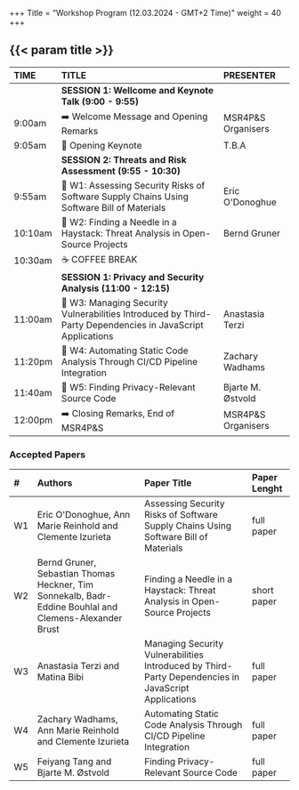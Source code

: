 +++
Title = "Workshop Program (12.03.2024 - GMT+2 Time)"
weight = 40
+++

## {{< param title >}}


| **TIME**		 | **TITLE** 				    | **PRESENTER**	 			|
|:--			 |:--							|:--		 			|
|           | **SESSION 1: Wellcome and Keynote Talk (9:00 - 9:55)** |  |
| 9:00am		  | ➡️ Welcome Message and Opening Remarks	     | MSR4P&S Organisers	|
| 9:05am		  | 🎯 Opening Keynote | T.B.A		|
|           | **SESSION 2:  Threats and Risk Assessment (9:55 - 10:30)** |  |
| 9:55am    | 📝 W1: Assessing Security Risks of Software Supply Chains Using Software Bill of Materials | Eric O'Donoghue |
| 10:10am		 | 📝 W2: Finding a Needle in a Haystack: Threat Analysis in Open-Source Projects | Bernd Gruner	|
| 10:30am   | ☕ COFFEE BREAK  | |
|           | **SESSION 1: Privacy and Security Analysis (11:00 - 12:15)** |  |
| 11:00am		 | 📝 W3: Managing Security Vulnerabilities Introduced by Third-Party Dependencies in JavaScript Applications	| Anastasia Terzi	|
| 11:20pm		 | 📝 W4: Automating Static Code Analysis Through CI/CD Pipeline Integration | Zachary Wadhams |
| 11:40am   | 📝 W5: Finding Privacy-Relevant Source Code   | Bjarte M. Østvold |
| 12:00pm		 | ➡️ Closing Remarks, End of MSR4P&S	| MSR4P&S Organisers	|

<!---
We reserved for you the slot from 9:00 to 13:00.
The lunch (buffet) is served from 12:30 and finishes at 14:00.



### Keynote: _MSR for Security--Data Quality Issues, Lessons from Trenches_
 
Software repositories are an attractive source of data for understanding the burning security issues challenging developers, anecdotal solutions, and building AI/ML-based models and tools. That is why there is exponential growth in the literature based on mining software repositories for software security. While the abundance of freely available data for research is a fortune, the data quality issues can make software repositories minefields capable of blowing any time and effort budget for a project. Our group has been active in this area for the last few years to develop knowledge, understanding, and tools for improving software security by mining repositories. Through a mix of successful and failed efforts, we have experienced firsthand what is called “garbage in, garbage out” due to poor data quality. Without fully appreciating the data quality issues, starting a data-driven software security project can be frustrating and disheartening for a research team. We believe engaging the relevant stakeholders in developing and sharing knowledge and technologies to improve software security data quality is crucial. To this end, we are not only systematically identifying and synthesizing the existing empirical literature on improving data quality but also devising innovative solutions for addressing the data quality challenges while mining software repositories for software security. This talk will draw lessons and recommendations from our efforts of systematically reviewing the state-of-the-art and developing solutions for improving data quality while building knowledge, understanding, and tools for supporting software security. The talk will use a selected set of our studies to demonstrate the concrete cases of the challenges faced and the used workarounds to successfully continue our journey of learning and improving in this line of research and practice.


{{< image-text src="image/alibabar.jpg" class= "left" >}}{{< /image-text >}}
**[M. Ali Babar](http://malibabar.wordpress.com) is a Professor in the School of Computer Science, University of Adelaide, Australia.** He leads a theme on architecture and platform for security as service in [CyberSecurity Cooperative Research Centre](https://cybersecuritycrc.org.au ), a large initiative funded by the Australian government, industry, and research institutes.  Prior to joining the University of Adelaide, he was a Reader in Software Engineering with the School of Computing and Communication at Lancaster University, UK. After joining the University of Adelaide, Prof Babar established an interdisciplinary research centre called [CREST (Centre for Research on Engineering Software Technologies)](https://www.crest-centre.net ), where he directs the research and education activities of more than 30 researchers and engineers in the areas of Software Systems Engineering, Security and Privacy, and Social Computing. Professor Babar’s research team draws a significant amount of cash funding and in-kind resources from governmental and industrial organisations. Professor Babar has authored/co-authored more than 270 peer-reviewed research papers at premier Software journals and conferences. Professor Babar obtained a Ph.D. in Computer Science and Engineering from the school of computer science and engineering of University of New South Wales, Australia. He also holds a M.Sc. degree in Computing Sciences from University of Technology, Sydney, Australia.


-->



### Accepted Papers

| **#** | **Authors**                     | **Paper Title** | **Paper Lenght** |
| :--   | :--                             | :--                     | :-- |
| W1 | Eric O'Donoghue, Ann Marie Reinhold and Clemente Izurieta | Assessing Security Risks of Software Supply Chains Using Software Bill of Materials | full paper |
| W2 | Bernd Gruner, Sebastian Thomas Heckner, Tim Sonnekalb, Badr-Eddine Bouhlal and Clemens-Alexander Brust | Finding a Needle in a Haystack: Threat Analysis in Open-Source Projects | short paper |
| W3 | Anastasia Terzi and Matina Bibi | Managing Security Vulnerabilities Introduced by Third-Party Dependencies in JavaScript Applications | full paper |
| W4 | Zachary Wadhams, Ann Marie Reinhold and Clemente Izurieta | Automating Static Code Analysis Through CI/CD Pipeline Integration | full paper |
| W5 | Feiyang Tang and Bjarte M. Østvold | Finding Privacy-Relevant Source Code | full paper |


